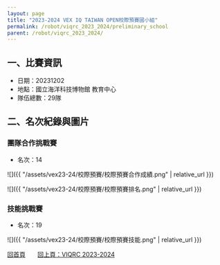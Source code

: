 ```yaml
---
layout: page
title: "2023-2024 VEX IQ TAIWAN OPEN校際預賽國小組"
permalink: /robot/viqrc_2023_2024/preliminary_school
parent: /robot/viqrc_2023_2024/
---
```


## 一、比賽資訊

- 日期：20231202
- 地點：國立海洋科技博物館 教育中心
- 隊伍總數：29隊

## 二、名次紀錄與圖片

### 團隊合作挑戰賽

- 名次：14

![]({{ "/assets/vex23-24/校際預賽/校際預賽合作成績.png" | relative_url }})

![]({{ "/assets/vex23-24/校際預賽/校際預賽排名.png" | relative_url }})

### 技能挑戰賽

- 名次：19

![]({{ "/assets/vex23-24/校際預賽/校際預賽技能.png" | relative_url }})

[回首頁](/activity_reflections/)　　[回上頁：VIQRC 2023-2024](/activity_reflections/robot/viqrc_2023_2024/)


